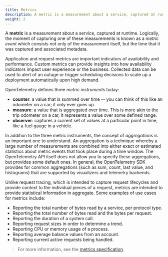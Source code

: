 ```yaml
---
title: Metrics
description: A metric is a measurement about a service, captured at runtime.
weight: 2
---
```


A **metric** is a measurement about a service, captured at runtime. Logically,
the moment of capturing one of these measurements is known as a _metric event_
which consists not only of the measurement itself, but the time that it was
captured and associated metadata.

Application and request metrics are important indicators of availability and
performance. Custom metrics can provide insights into how availability
indicators impact user experience or the business. Collected data can be used to
alert of an outage or trigger scheduling decisions to scale up a deployment
automatically upon high demand.

OpenTelemetry defines three _metric instruments_ today:

- **counter**: a value that is summed over time -- you can think of this like an
  odometer on a car; it only ever goes up.
- **measure**: a value that is aggregated over time. This is more akin to the
  trip odometer on a car, it represents a value over some defined range.
- **observer**: captures a current set of values at a particular point in time,
  like a fuel gauge in a vehicle.

In addition to the three metric instruments, the concept of _aggregations_ is an
important one to understand. An aggregation is a technique whereby a large
number of measurements are combined into either exact or estimated statistics
about metric events that took place during a time window. The OpenTelemetry API
itself does not allow you to specify these aggregations, but provides some
default ones. In general, the OpenTelemetry SDK provides for common aggregations
(such as sum, count, last value, and histograms) that are supported by
visualizers and telemetry backends.

Unlike request tracing, which is intended to capture request lifecycles and
provide context to the individual pieces of a request, metrics are intended to
provide statistical information in aggregate. Some examples of use cases for
metrics include:

- Reporting the total number of bytes read by a service, per protocol type.
- Reporting the total number of bytes read and the bytes per request.
- Reporting the duration of a system call.
- Reporting request sizes in order to determine a trend.
- Reporting CPU or memory usage of a process.
- Reporting average balance values from an account.
- Reporting current active requests being handled.

> For more information, see the [metrics specification][].

[metrics specification]: /docs/reference/specification/overview/#metric-signal
